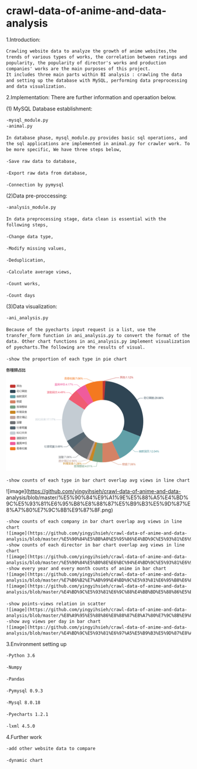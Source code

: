 # crawl-data-of-anime-and-data-analysis

1.Introduction: 

    Crawling website data to analyze the growth of anime websites,the trends of various types of works, the correlation between ratings and popularity, the popularity of director's works and production companies' works are the main purposes of this project. 
    It includes three main parts within BI analysis : crawling the data and setting up the database with MySQL, performing data preprocessing and data visualization.

2.Implementation: There are further information and operaation below.

(1) MySQL Database establishment:

    -mysql_module.py
    -animal.py
    
    In database phase, mysql_module.py provides basic sql operations, and the sql applications are implemented in animal.py for crawler work. To be more specific, We have three steps below,
    
    -Save raw data to database,
    
    -Export raw data from database,
    
    -Connection by pymysql

(2)Data pre-proccessing:
    
    -analysis_module.py
    
    In data preprocessing stage, data clean is essential with the following steps,
    
    -Change data type,
    
    -Modify missing values,
    
    -Deduplication,
    
    -Calculate average views,
    
    -Count works,
    
    -Count days

(3)Data visualization:

    -ani_analysis.py

    Because of the pyecharts input request is a list, use the transfer_form function in ani_analysis.py to convert the format of the         data. Other chart functions in ani_analysis.py implement visualization of pyecharts.The following are the results of visual.
    
    -show the proportion of each type in pie chart
  ![image](https://github.com/yingyihsieh/crawl-data-of-anime-and-data-analysis/blob/master/%E5%90%84%E9%A1%9E%E5%88%A5%E5%8D%A0%E6%AF%94.png)
    
    -show counts of each type in bar chart overlap avg views in line chart
![image](https://github.com/yingyihsieh/crawl-data-of-anime-and-data-               
                analysis/blob/master/%E5%90%84%E9%A1%9E%E5%88%A5%E4%BD%9C%E5%93%81%E6%95%B8%E8%88%87%E5%B9%B3%E5%9D%87%E8%A7%80%E7%9C%8B%E9%87%8F.png)
    
    -show counts of each company in bar chart overlap avg views in line chart
    ![image](https://github.com/yingyihsieh/crawl-data-of-anime-and-data-   analysis/blob/master/%E5%90%84%E5%BB%A0%E5%95%86%E4%BD%9C%E5%93%81%E6%95%B8%E8%88%87%E5%B9%B3%E5%9D%87%E8%A7%80%E7%9C%8B%E9%87%8F.png)
    -show counts of each director in bar chart overlap avg views in line chart
    ![image](https://github.com/yingyihsieh/crawl-data-of-anime-and-data-analysis/blob/master/%E5%90%84%E5%B0%8E%E6%BC%94%E4%BD%9C%E5%93%81%E6%95%B8%E8%88%87%E5%B9%B3%E5%9D%87%E8%A7%80%E7%9C%8B%E9%87%8F.png)
    -show every year and every month counts of anime in bar chart
    ![image](https://github.com/yingyihsieh/crawl-data-of-anime-and-data-analysis/blob/master/%E7%B6%B2%E7%AB%99%E4%BD%9C%E5%93%81%E6%95%B8%E6%88%90%E9%95%B7%E8%B6%A8%E5%8B%A2.png)
    ![image](https://github.com/yingyihsieh/crawl-data-of-anime-and-data-analysis/blob/master/%E4%BD%9C%E5%93%81%E6%9C%88%E4%BB%BD%E5%88%86%E5%B8%83.png)

    -show points-views relation in scatter
    ![image](https://github.com/yingyihsieh/crawl-data-of-anime-and-data-analysis/blob/master/%E8%A9%95%E5%88%86%E8%88%87%E8%A7%80%E7%9C%8B%E9%87%8F%E9%97%9C%E4%BF%82%E5%9C%96.png)
    -show avg views per day in bar chart
    ![image](https://github.com/yingyihsieh/crawl-data-of-anime-and-data-analysis/blob/master/%E4%BD%9C%E5%93%81%E6%97%A5%E5%B9%B3%E5%9D%87%E8%A7%80%E7%9C%8B%E9%87%8F.png)

3.Environment setting up  

    -Python 3.6

    -Numpy
  
    -Pandas
  
    -Pymysql 0.9.3
  
    -Mysql 8.0.18
  
    -Pyecharts 1.2.1
  
    -lxml 4.5.0

4.Further work
  
    -add other website data to compare
  
    -dynamic chart
